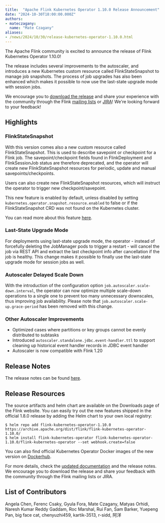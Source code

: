 ```yaml
---
title:  "Apache Flink Kubernetes Operator 1.10.0 Release Announcement"
date: "2024-10-30T18:00:00.000Z"
authors:
- mateczagany:
  name: "Mate Czagany"
aliases:
- /news/2024/10/30/release-kubernetes-operator-1.10.0.html
---
```


The Apache Flink community is excited to announce the release of Flink Kubernetes Operator 1.10.0!

The release includes several improvements to the autoscaler, and introduces a new Kubernetes custom resource called FlinkStateSnapshot to manage job snapshots.
The process of job upgrades has also been enhanced which makes it possible to now use the last-state upgrade mode with session jobs.

We encourage you to [download the release](https://flink.apache.org/downloads.html) and share your experience with the
community through the Flink [mailing lists](https://flink.apache.org/community.html#mailing-lists) or
[JIRA](https://issues.apache.org/jira/browse/flink)! We're looking forward to your feedback!

## Highlights

### FlinkStateSnapshot

With this version comes also a new custom resource called FlinkStateSnapshot. 
This is used to describe savepoint or checkpoint for a Flink job. 
The savepoint/checkpoint fields found in FlinkDeployment and FlinkSessionJob status are therefore deprecated, and the operator will create new FlinkStateSnapshot resources for periodic, update and manual savepoints/checkpoints.

Users can also create new FlinkStateSnapshot resources, which will instruct the operator to trigger new checkpoint/savepoint.

This new feature is enabled by default, unless disabled by setting `kubernetes.operator.snapshot.resource.enabled` to false or if the FlinkStateSnapshot CRD was not found on the Kubernetes cluster.

You can read more about this feature [here](https://nightlies.apache.org/flink/flink-kubernetes-operator-docs-release-1.10/docs/custom-resource/snapshots/).


### Last-State Upgrade Mode

For deployments using last-state upgrade mode, the operator - instead of forcefully deleting the JobManager pods to trigger a restart - will cancel the job via REST API and extract the last checkpoint info after cancellation if the job is healthy.
This change makes it possible to finally use the last-state upgrade mode for session jobs as well.


### Autoscaler Delayed Scale Down

With the introduction of the configuration option `job.autoscaler.scale-down.interval`, the operator can now optimize multiple scale-down operations to a single one to prevent too many unnecessary downscales, thus improving job availability.
Please note that `job.autoscaler.scale-up.grace-period` has been removed with this change.


### Other Autoscaler Improvements
- Optimized cases where partitions or key groups cannot be evenly distributed to subtasks
- Introduced `autoscaler.standalone.jdbc.event-handler.ttl` to support cleaning up historical event handler records in JDBC event handler
- Autoscaler is now compatible with Flink 1.20


## Release Notes

The release notes can be found [here](https://issues.apache.org/jira/secure/ReleaseNote.jspa?version=12354833&styleName=&projectId=12315522).

## Release Resources

The source artifacts and helm chart are available on the Downloads page of the Flink website. You can easily try out the new features shipped in the official 1.8.0 release by adding the Helm chart to your own local registry:

```
$ helm repo add flink-kubernetes-operator-1.10.0 https://archive.apache.org/dist/flink/flink-kubernetes-operator-1.10.0/
$ helm install flink-kubernetes-operator flink-kubernetes-operator-1.10.0/flink-kubernetes-operator --set webhook.create=false
```

You can also find official Kubernetes Operator Docker images of the new version on [Dockerhub](https://hub.docker.com/r/apache/flink-kubernetes-operator).

For more details, check the [updated documentation](https://nightlies.apache.org/flink/flink-kubernetes-operator-docs-release-1.10/) and the release notes. We encourage you to download the release and share your feedback with the community through the Flink mailing lists or JIRA.

## List of Contributors

Angela Chen, Ferenc Csaky, Gyula Fora, Mate Czagany, Matyas Orhidi, Naresh Kumar Reddy Gaddam,
Roc Marshal, Rui Fan, Sam Barker, Yuepeng Pan, big face cat, chenyuzhi459, kartik-3513,
r-sidd, 阿洋

